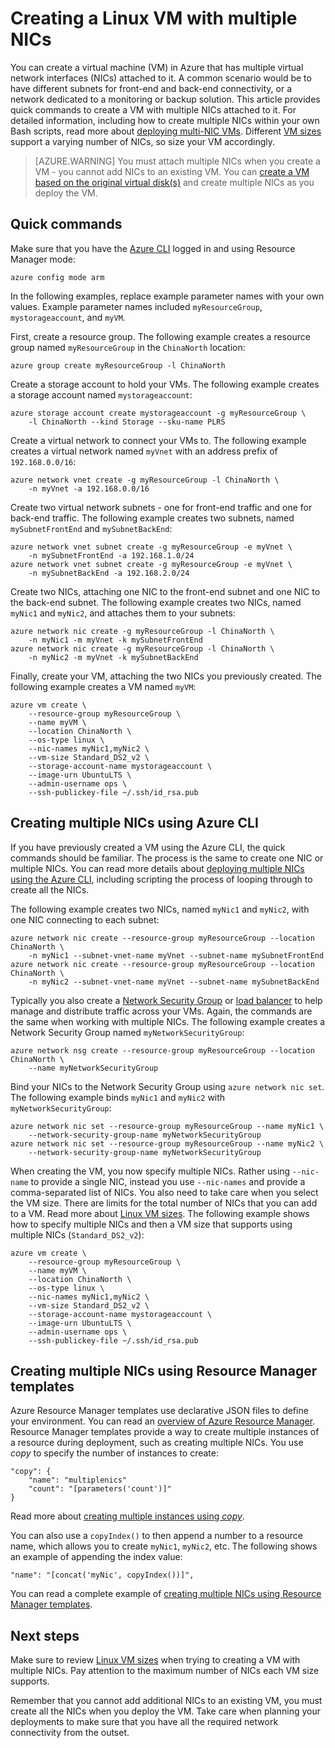 <properties
    pageTitle="Create a Linux VM with multiple NICs | Azure"
    description="Learn how to create a Linux VM with multiple NICs attached to it using the Azure CLI or Resource Manager templates."
    services="virtual-machines-linux"
    documentationcenter=""
    author="iainfoulds"
    manager="timlt"
    editor="" />
<tags
    ms.assetid="5d2d04d0-fc62-45fa-88b1-61808a2bc691"
    ms.service="virtual-machines-linux"
    ms.devlang="na"
    ms.topic="article"
    ms.tgt_pltfrm="vm-linux"
    ms.workload="infrastructure"
    ms.date="10/27/2016"
    wacn.date=""
    ms.author="iainfou" />

# Creating a Linux VM with multiple NICs
You can create a virtual machine (VM) in Azure that has multiple virtual network interfaces (NICs) attached to it. A common scenario would be to have different subnets for front-end and back-end connectivity, or a network dedicated to a monitoring or backup solution. This article provides quick commands to create a VM with multiple NICs attached to it. For detailed information, including how to create multiple NICs within your own Bash scripts, read more about [deploying multi-NIC VMs](/documentation/articles/virtual-network-deploy-multinic-arm-cli/). Different [VM sizes](/documentation/articles/virtual-machines-linux-sizes/) support a varying number of NICs, so size your VM accordingly.

> [AZURE.WARNING]
> You must attach multiple NICs when you create a VM - you cannot add NICs to an existing VM. You can [create a VM based on the original virtual disk(s)](/documentation/articles/virtual-machines-linux-copy-vm/) and create multiple NICs as you deploy the VM.
> 
> 

## Quick commands
Make sure that you have the [Azure CLI](/documentation/articles/xplat-cli-install/) logged in and using Resource Manager mode:

    azure config mode arm

In the following examples, replace example parameter names with your own values. Example parameter names included `myResourceGroup`, `mystorageaccount`, and `myVM`.

First, create a resource group. The following example creates a resource group named `myResourceGroup` in the `ChinaNorth` location:

    azure group create myResourceGroup -l ChinaNorth

Create a storage account to hold your VMs. The following example creates a storage account named `mystorageaccount`:

    azure storage account create mystorageaccount -g myResourceGroup \
        -l ChinaNorth --kind Storage --sku-name PLRS

Create a virtual network to connect your VMs to. The following example creates a virtual network named `myVnet` with an address prefix of `192.168.0.0/16`:

    azure network vnet create -g myResourceGroup -l ChinaNorth \
        -n myVnet -a 192.168.0.0/16

Create two virtual network subnets - one for front-end traffic and one for back-end traffic. The following example creates two subnets, named `mySubnetFrontEnd` and `mySubnetBackEnd`:

    azure network vnet subnet create -g myResourceGroup -e myVnet \
        -n mySubnetFrontEnd -a 192.168.1.0/24
    azure network vnet subnet create -g myResourceGroup -e myVnet \
        -n mySubnetBackEnd -a 192.168.2.0/24

Create two NICs, attaching one NIC to the front-end subnet and one NIC to the back-end subnet. The following example creates two NICs, named `myNic1` and `myNic2`, and attaches them to your subnets:

    azure network nic create -g myResourceGroup -l ChinaNorth \
        -n myNic1 -m myVnet -k mySubnetFrontEnd
    azure network nic create -g myResourceGroup -l ChinaNorth \
        -n myNic2 -m myVnet -k mySubnetBackEnd

Finally, create your VM, attaching the two NICs you previously created. The following example creates a VM named `myVM`:

    azure vm create \
        --resource-group myResourceGroup \
        --name myVM \
        --location ChinaNorth \
        --os-type linux \
        --nic-names myNic1,myNic2 \
        --vm-size Standard_DS2_v2 \
        --storage-account-name mystorageaccount \
        --image-urn UbuntuLTS \
        --admin-username ops \
        --ssh-publickey-file ~/.ssh/id_rsa.pub

## Creating multiple NICs using Azure CLI
If you have previously created a VM using the Azure CLI, the quick commands should be familiar. The process is the same to create one NIC or multiple NICs. You can read more details about [deploying multiple NICs using the Azure CLI](/documentation/articles/virtual-network-deploy-multinic-arm-cli/), including scripting the process of looping through to create all the NICs.

The following example creates two NICs, named `myNic1` and `myNic2`, with one NIC connecting to each subnet:

    azure network nic create --resource-group myResourceGroup --location ChinaNorth \
        -n myNic1 --subnet-vnet-name myVnet --subnet-name mySubnetFrontEnd
    azure network nic create --resource-group myResourceGroup --location ChinaNorth \
        -n myNic2 --subnet-vnet-name myVnet --subnet-name mySubnetBackEnd

Typically you also create a [Network Security Group](/documentation/articles/virtual-networks-nsg/) or [load balancer](/documentation/articles/load-balancer-overview/) to help manage and distribute traffic across your VMs. Again, the commands are the same when working with multiple NICs. The following example creates a Network Security Group named `myNetworkSecurityGroup`:

    azure network nsg create --resource-group myResourceGroup --location ChinaNorth \
        --name myNetworkSecurityGroup

Bind your NICs to the Network Security Group using `azure network nic set`. The following example binds `myNic1` and `myNic2` with `myNetworkSecurityGroup`:

    azure network nic set --resource-group myResourceGroup --name myNic1 \
        --network-security-group-name myNetworkSecurityGroup
    azure network nic set --resource-group myResourceGroup --name myNic2 \
        --network-security-group-name myNetworkSecurityGroup

When creating the VM, you now specify multiple NICs. Rather using `--nic-name` to provide a single NIC, instead you use `--nic-names` and provide a comma-separated list of NICs. You also need to take care when you select the VM size. There are limits for the total number of NICs that you can add to a VM. Read more about [Linux VM sizes](/documentation/articles/virtual-machines-linux-sizes/). The following example shows how to specify multiple NICs and then a VM size that supports using multiple NICs (`Standard_DS2_v2`):

    azure vm create \
        --resource-group myResourceGroup \
        --name myVM \
        --location ChinaNorth \
        --os-type linux \
        --nic-names myNic1,myNic2 \
        --vm-size Standard_DS2_v2 \
        --storage-account-name mystorageaccount \
        --image-urn UbuntuLTS \
        --admin-username ops \
        --ssh-publickey-file ~/.ssh/id_rsa.pub

## Creating multiple NICs using Resource Manager templates
Azure Resource Manager templates use declarative JSON files to define your environment. You can read an [overview of Azure Resource Manager](/documentation/articles/resource-group-overview/). Resource Manager templates provide a way to create multiple instances of a resource during deployment, such as creating multiple NICs. You use *copy* to specify the number of instances to create:

    "copy": {
        "name": "multiplenics"
        "count": "[parameters('count')]"
    }

Read more about [creating multiple instances using *copy*](/documentation/articles/resource-group-create-multiple/). 

You can also use a `copyIndex()` to then append a number to a resource name, which allows you to create `myNic1`, `myNic2`, etc. The following shows an example of appending the index value:

    "name": "[concat('myNic', copyIndex())]", 

You can read a complete example of [creating multiple NICs using Resource Manager templates](/documentation/articles/virtual-network-deploy-multinic-arm-template/).

## Next steps
Make sure to review [Linux VM sizes](/documentation/articles/virtual-machines-linux-sizes/) when trying to creating a VM with multiple NICs. Pay attention to the maximum number of NICs each VM size supports. 

Remember that you cannot add additional NICs to an existing VM, you must create all the NICs when you deploy the VM. Take care when planning your deployments to make sure that you have all the required network connectivity from the outset.

